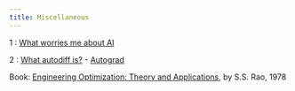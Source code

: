 ```yaml
---
title: Miscellaneous
---
```


1
:
[What worries me about AI](https://medium.com/@francois.chollet/what-worries-me-about-ai-ed9df072b704)

2
:
[What autodiff is?](https://www.cs.toronto.edu/~rgrosse/courses/csc421_2019/readings/L06%20Automatic%20Differentiation.pdf)
    - [Autograd](https://github.com/HIPS/autograd/tree/master)

Book: [Engineering Optimization: Theory and Applications](https://www.biblio.com/book/engineering-optimization-theory-applications-rao-ss/d/861517300), by S.S. Rao, 1978